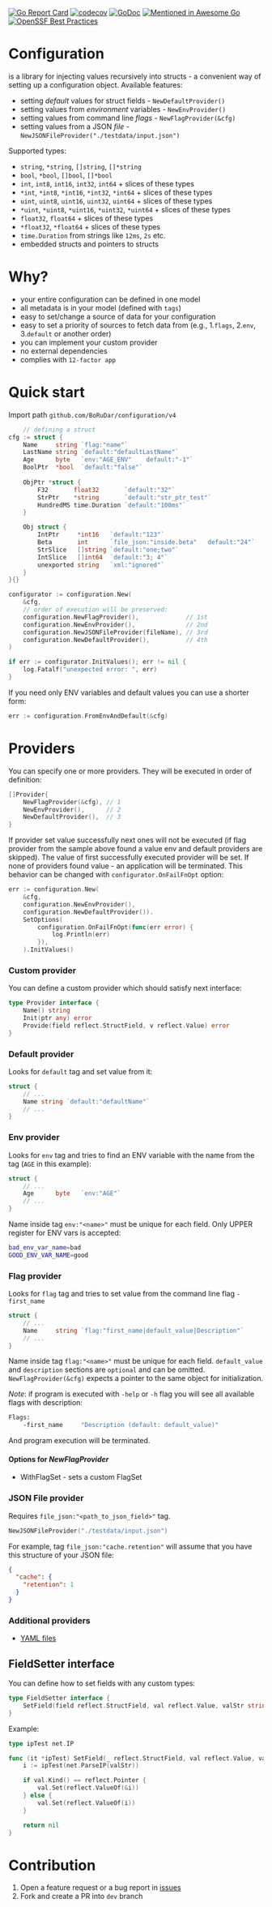 [![Go Report Card](https://goreportcard.com/badge/github.com/BoRuDar/configuration/v4)](https://goreportcard.com/report/github.com/BoRuDar/configuration/v4)
[![codecov](https://codecov.io/gh/BoRuDar/configuration/branch/master/graph/badge.svg)](https://codecov.io/gh/BoRuDar/configuration)
[![GoDoc](https://godoc.org/github.com/BoRuDar/configuration?status.png)](https://godoc.org/github.com/BoRuDar/configuration/v4)
[![Mentioned in Awesome Go](https://awesome.re/mentioned-badge.svg)](https://github.com/avelino/awesome-go)
[![OpenSSF Best Practices](https://www.bestpractices.dev/projects/6295/badge)](https://www.bestpractices.dev/projects/6295)


# Configuration
is a library for injecting values recursively into structs - a convenient way of setting up a configuration object.
Available features:
- setting *default* values for struct fields - `NewDefaultProvider()`
- setting values from *environment* variables - `NewEnvProvider()`
- setting values from command line *flags* - `NewFlagProvider(&cfg)`
- setting values from a JSON *file* - `NewJSONFileProvider("./testdata/input.json")`

Supported types:
- `string`, `*string`, `[]string`, `[]*string`
- `bool`, `*bool`, `[]bool`, `[]*bool`
- `int`, `int8`, `int16`, `int32`, `int64` + slices of these types
- `*int`, `*int8`, `*int16`, `*int32`, `*int64` + slices of these types
- `uint`, `uint8`, `uint16`, `uint32`, `uint64` + slices of these types
- `*uint`, `*uint8`, `*uint16`, `*uint32`, `*uint64` + slices of these types
- `float32`, `float64` + slices of these types
- `*float32`, `*float64` + slices of these types
- `time.Duration` from strings like `12ms`, `2s` etc.
- embedded structs and pointers to structs


# Why?
- your entire configuration can be defined in one model
- all metadata is in your model (defined with `tags`)
- easy to set/change a source of data for your configuration
- easy to set a priority of sources to fetch data from (e.g., 1.`flags`, 2.`env`, 3.`default` or another order)
- you can implement your custom provider
- no external dependencies
- complies with `12-factor app`


# Quick start
Import path `github.com/BoRuDar/configuration/v4`
```go
	// defining a struct
cfg := struct {
    Name     string `flag:"name"`
    LastName string `default:"defaultLastName"`
    Age      byte   `env:"AGE_ENV"    default:"-1"`
    BoolPtr  *bool  `default:"false"`
    
    ObjPtr *struct {
        F32       float32       `default:"32"`
        StrPtr    *string       `default:"str_ptr_test"`
        HundredMS time.Duration `default:"100ms"`
    }

    Obj struct {
        IntPtr     *int16   `default:"123"`
        Beta       int      `file_json:"inside.beta"   default:"24"`
        StrSlice   []string `default:"one;two"`
        IntSlice   []int64  `default:"3; 4"`
        unexported string   `xml:"ignored"`
    }
}{}

configurator := configuration.New(
    &cfg,
    // order of execution will be preserved: 
    configuration.NewFlagProvider(),             // 1st
    configuration.NewEnvProvider(),              // 2nd 
    configuration.NewJSONFileProvider(fileName), // 3rd 
    configuration.NewDefaultProvider(),          // 4th
)

if err := configurator.InitValues(); err != nil {
    log.Fatalf("unexpected error: ", err)
}
```

If you need only ENV variables and default values you can use a shorter form:
```go
err := configuration.FromEnvAndDefault(&cfg)
```


# Providers
You can specify one or more providers. They will be executed in order of definition:
```go
[]Provider{
    NewFlagProvider(&cfg), // 1
    NewEnvProvider(),      // 2
    NewDefaultProvider(),  // 3
} 
```
If provider set value successfully next ones will not be executed (if flag provider from the sample above found a value env and default providers are skipped). 
The value of first successfully executed provider will be set.
If none of providers found value - an application will be terminated.
This behavior can be changed with `configurator.OnFailFnOpt` option:
```go
err := configuration.New(
    &cfg,
    configuration.NewEnvProvider(),
    configuration.NewDefaultProvider()).
    SetOptions(
        configuration.OnFailFnOpt(func(err error) {
            log.Println(err)
        }),
    ).InitValues()
```


### Custom provider
You can define a custom provider which should satisfy next interface:
```go
type Provider interface {
    Name() string
    Init(ptr any) error
    Provide(field reflect.StructField, v reflect.Value) error
}
```

### Default provider
Looks for `default` tag and set value from it:
```go
struct {
    // ...
    Name string `default:"defaultName"`
    // ...
}
```


### Env provider
Looks for `env` tag and tries to find an ENV variable with the name from the tag (`AGE` in this example):
```go
struct {
    // ...
    Age      byte   `env:"AGE"`
    // ...
}
```
Name inside tag `env:"<name>"` must be unique for each field. Only UPPER register for ENV vars is accepted:
```bash
bad_env_var_name=bad
GOOD_ENV_VAR_NAME=good
```


### Flag provider
Looks for `flag` tag and tries to set value from the command line flag `-first_name`
```go
struct {
    // ...
    Name     string `flag:"first_name|default_value|Description"`
    // ...
}
```
Name inside tag `flag:"<name>"` must be unique for each field. `default_value` and `description` sections are `optional` and can be omitted.
`NewFlagProvider(&cfg)` expects a pointer to the same object for initialization.

*Note*: if program is executed with `-help` or `-h` flag you will see all available flags with description:
```bash
Flags: 
	-first_name		"Description (default: default_value)"
``` 
And program execution will be terminated.
#### Options for _NewFlagProvider_
* WithFlagSet - sets a custom FlagSet


### JSON File provider 
Requires `file_json:"<path_to_json_field>"` tag.
```go
NewJSONFileProvider("./testdata/input.json")
```
For example, tag `file_json:"cache.retention"` will assume that you have this structure of your JSON file:
```json
{
  "cache": {
    "retention": 1
  }
}
```

### Additional providers
* [YAML files](https://github.com/BoRuDar/configuration-yaml-file)


## FieldSetter interface
You can define how to set fields with any custom types: 
```go
type FieldSetter interface {
	SetField(field reflect.StructField, val reflect.Value, valStr string) error
}
```
Example:
```go
type ipTest net.IP

func (it *ipTest) SetField(_ reflect.StructField, val reflect.Value, valStr string) error {
	i := ipTest(net.ParseIP(valStr))

	if val.Kind() == reflect.Pointer {
		val.Set(reflect.ValueOf(&i))
	} else {
		val.Set(reflect.ValueOf(i))
	}

	return nil
}
```


# Contribution
1. Open a feature request or a bug report in [issues](https://github.com/BoRuDar/configuration/issues)
2. Fork and create a PR into `dev` branch
